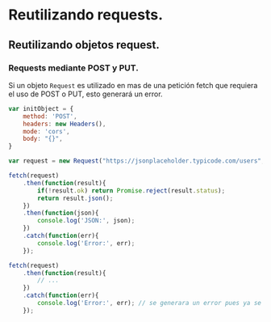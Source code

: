 # Reutilizando requests.

## Reutilizando objetos request.

### Requests mediante POST y PUT.

Si un objeto `Request` es utilizado en mas de una petición fetch que requiera el uso de POST o PUT, esto generará un error.

```js
var initObject = {
    method: 'POST',
    headers: new Headers(),
    mode: 'cors',
    body: "{}",
}

var request = new Request("https://jsonplaceholder.typicode.com/users", initObject);

fetch(request)
    .then(function(result){
        if(!result.ok) return Promise.reject(result.status);
        return result.json();
    })
    .then(function(json){
        console.log('JSON:', json);
    })
    .catch(function(err){
        console.log('Error:', err);
    });

fetch(request)
    .then(function(result){
        // ...
    })
    .catch(function(err){
        console.log('Error:', err); // se generara un error pues ya se habia utiilzado el request
    });
```
